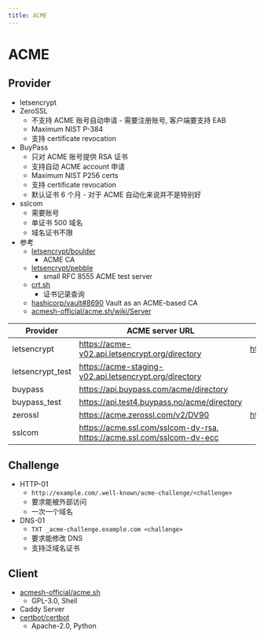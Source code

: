 ```yaml
---
title: ACME
---
```


# ACME

## Provider

- letsencrypt
- ZeroSSL
  - 不支持 ACME 账号自动申请 - 需要注册账号, 客户端要支持 EAB
  - Maximum NIST P-384
  - 支持 certificate revocation
- BuyPass
  - 只对 ACME 账号提供 RSA 证书
  - 支持自动 ACME account 申请
  - Maximum NIST P256 certs
  - 支持 certificate revocation
  - 默认证书 6 个月 - 对于 ACME 自动化来说并不是特别好
- sslcom
  - 需要账号
  - 单证书 500 域名
  - 域名证书不限
- 参考
  - [letsencrypt/boulder](https://github.com/letsencrypt/boulder)
    - ACME CA
  - [letsencrypt/pebble](https://github.com/letsencrypt/pebble)
    - small RFC 8555 ACME test server
  - [crt.sh](https://crt.sh/)
    - 证书记录查询
  - [hashicorp/vault#8690](https://github.com/hashicorp/vault/issues/8690)
    Vault as an ACME-based CA
  - [acmesh-official/acme.sh/wiki/Server](https://github.com/acmesh-official/acme.sh/wiki/Server)

| Provider         | ACME server URL                                                        | Doc                                       |
| ---------------- | ---------------------------------------------------------------------- | ----------------------------------------- |
| letsencrypt      | https://acme-v02.api.letsencrypt.org/directory                         | https://letsencrypt.org/docs/rate-limits/ |
| letsencrypt_test | https://acme-staging-v02.api.letsencrypt.org/directory                 |
| buypass          | https://api.buypass.com/acme/directory                                 |
| buypass_test     | https://api.test4.buypass.no/acme/directory                            |
| zerossl          | https://acme.zerossl.com/v2/DV90                                       | https://zerossl.com/documentation/acme/   |
| sslcom           | https://acme.ssl.com/sslcom-dv-rsa, https://acme.ssl.com/sslcom-dv-ecc |

## Challenge

- HTTP-01
  - `http://example.com/.well-known/acme-challenge/<challenge>`
  - 要求能被外部访问
  - 一次一个域名
- DNS-01
  - `TXT _acme-challenge.example.com <challenge>`
  - 要求能修改 DNS
  - 支持泛域名证书

## Client

- [acmesh-official/acme.sh](https://github.com/acmesh-official/acme.sh)
  - GPL-3.0, Shell
- Caddy Server
- [certbot/certbot](https://github.com/certbot/certbot)
  - Apache-2.0, Python
